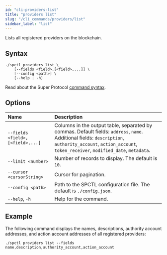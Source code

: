 ```yaml
---
id: "cli-providers-list"
title: "providers list"
slug: "/cli_commands/providers/list"
sidebar_label: "list"
---
```


Lists all registered providers on the blockchain.

## Syntax

```
./spctl providers list \
    [--fields <field>,[<field>,...]] \
    [--config <path>] \
    [--help | -h]
```

Read about the Super Protocol [command syntax](/developers/cli_commands#command-syntax).

## Options  

| <div style={{width:265}}>**Name**</div> | **Description** |
| :- | :- |
| `--fields <field>,[<field>,...]`| Columns in the output table, separated by commas. Default fields: `address`, `name`. Additional fields: `description`, `authority_account`, `action_account`, `token_receiver`, `modified_date`, `metadata`. |
| `--limit <number>` | Number of records to display. The default is `10`. |
| `--cursor <cursorString>` | Cursor for pagination. |
| `--config <path>` | Path to the SPCTL configuration file. The default is `./config.json`. |
| `--help`, `-h` | Help for the command. |

## Example

The following command displays the names, descriptions, authority account addresses, and action account addresses of all registered providers:

```
./spctl providers list --fields name,description,authority_account,action_account
```